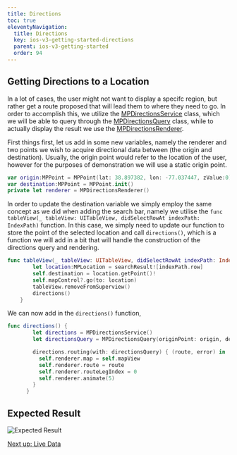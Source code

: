 ```yaml
---
title: Directions
toc: true
eleventyNavigation:
  title: Directions
  key: ios-v3-getting-started-directions
  parent: ios-v3-getting-started
  order: 94
---
```


## Getting Directions to a Location
In a lot of cases, the user might not want to display a specifc region, but rather get a route proposed that will lead them to where they need to go. In order to accomplish this, we utilize the [MPDirectionsService](https://app.mapsindoors.com/mapsindoors/reference/ios/v3/interface_m_p_directions_service.html) class, which we will be able to query through the [MPDirectionsQuery](https://app.mapsindoors.com/mapsindoors/reference/ios/v3/interface_m_p_directions_query.html) class, while to actually display the result we use the [MPDirectionsRenderer](https://app.mapsindoors.com/mapsindoors/reference/ios/v3/interface_m_p_directions_renderer.html). 

First things first, let us add in some new variables, namely the renderer and two points we wish to acquire directional data between (the origin and destination). Usually, the origin point would refer to the location of the user, however for the purposes of demonstration we will use a static origin point.

```swift
var origin:MPPoint = MPPoint(lat: 38.897382, lon: -77.037447, zValue:0)
var destination:MPPoint = MPPoint.init()
private let renderer = MPDirectionsRenderer()
```

In order to update the destination variable we simply employ the same concept as we did when adding the search bar, namely we utilise the `func tableView(_ tableView: UITableView, didSelectRowAt indexPath: IndexPath)` function. In this case, we simply need to update our function to store the point of the selected location and call `directions()`, which is a function we will add in a bit that will handle the construction of the directions query and rendering. 
```swift
func tableView(_ tableView: UITableView, didSelectRowAt indexPath: IndexPath) {
        let location:MPLocation = searchResult![indexPath.row]
        self.destination = location.getPoint()!
        self.mapControl?.go(to: location)
        tableView.removeFromSuperview()
        directions()
    }
```

We can now add in the `directions()` function,

```swift
func directions() {
        let directions = MPDirectionsService()
        let directionsQuery = MPDirectionsQuery(originPoint: origin, destination: destination)

        directions.routing(with: directionsQuery) { (route, error) in
          self.renderer.map = self.mapView
          self.renderer.route = route
          self.renderer.routeLegIndex = 0
          self.renderer.animate(5)
        }
      }
```

## Expected Result
![Expected Result](/assets/ios/getting-started/er_directions.gif)

<p class="next-article"><a class="mi-button mi-button--outline" href="{{ site.url }}/ios/v3/getting-started/live-data/">Next up: Live Data</a></p>